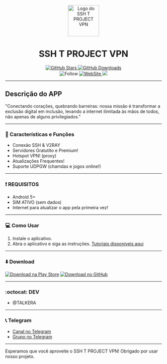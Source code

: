 <div align="center">
  <img src="https://raw.githubusercontent.com/TelksBr/SSH_T_PROJECT_VPN/page/null/IC/icon.png" alt="Logo do SSH T PROJECT VPN" width="100">
</div>

<h1 align="center">SSH T PROJECT VPN</h1>

<div align="center">
  <a href="https://github.com/TelksBr/SSH_T_PROJECT_PAGE/stargazers">
    <img src="https://img.shields.io/github/stars/TelksBr/SSH_T_PROJECT_PAGE.svg?style=for-the-badge" alt="GitHub Stars">
  </a>
  <a href="https://github.com/TelksBr/SSH_T_PROJECT_PAGE/releases">
    <img src="https://img.shields.io/github/downloads/TelksBr/SSH_T_PROJECT_PAGE/total.svg?style=for-the-badge" alt="GitHub Downloads">
  </a>
 
</div>
<div align="center">
 <a>
    <img src="https://img.shields.io/github/followers/TelksBr.svg?style=social&label=Follow&maxAge=2592000" alt="Follow">
  </a>
    <a href= "https://sshtproject.com">
    <img src="https://img.shields.io/website-up-down-green-red/http/sshtproject.com" alt="WebSite">
  </a>
  </a>
    <a>
    <img src="https://img.shields.io/badge/Maintained%3F-yes-green.svg">
  </a>
</div>

---

## Descrição do APP

"Conectando corações, quebrando barreiras: nossa missão é transformar a exclusão digital em inclusão, levando a internet ilimitada às mãos de todos, não apenas de alguns privilegiados."

---

### :rocket: Características e Funções

- Conexão SSH & V2RAY
- Servidores Gratutito e Premium!
- Hotspot VPN! (proxy)
- Atualizações Frequentes!
- Suporte UDPGW (chamdas e jogos online!)

---

### :exclamation: REQUISITOS

- Android 5+
- SIM ATIVO (sem dados)
- Internet para atualizar o app pela primeira vez!

---

### :computer: Como Usar

1. Instale o aplicativo.
2. Abra o aplicativo e siga as instruções.
[Tutoriais disponíveis aqui](https://sshtproject.com/tutoriais)

---

### :arrow_down: Download

[![Download na Play Store](https://img.shields.io/badge/Download-Play%20Store-brightgreen.svg)](https://play.google.com/store/apps/details?id=app.sshtproject)
[![Download no GitHub](https://img.shields.io/badge/Download-GitHub-blue.svg)](https://github.com/TelksBr/SSH_T_PROJECT_PAGE/releases)

---

### :octocat: DEV

- @TALKERA

---

### :telephone_receiver: Telegram

- [Canal no Telegram](https://t.me/ssh_t_project)
- [Grupo no Telegram](https://t.me/ssh_t_project_grupo)

---

Esperamos que você aproveite o SSH T PROJECT VPN! Obrigado por usar nosso projeto.
